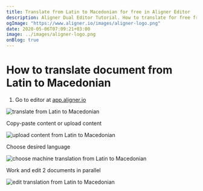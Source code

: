 ```yaml
---
title: Translate from Latin to Macedonian for free in Aligner Editor
description: Aligner Dual Editor Tutorial. How to translate for free from Latin to Macedonian. Aligner is multilingual document management platform. 
ogImage: "https://www.aligner.io/images/aligner-logo.png"
date: 2020-05-06T07:09:21+03:00
image: ../images/aligner-logo.png
onBlog: true
---
```


# How to translate document from Latin to Macedonian

1. Go to editor at [app.aligner.io](https://app.aligner.io "Aligner App web page")

![translate from Latin to Macedonian](../aligner-blank-editor.png "translate from Latin to Macedonian")

Copy-paste content or upload content

![upload content from Latin to Macedonian](../aligner-uploaded-document.png "upload content from Latin to Macedonian")

Choose desired language

![choose machine translation from Latin to Macedonian](../aligner-language-dropdown.png "choose machine translation from Latin to Macedonian")

Work and edit 2 documents in parallel

![edit translation from Latin to Macedonian](../aligner-double-sitded-editor.png "edit translation from Latin to Macedonian")

